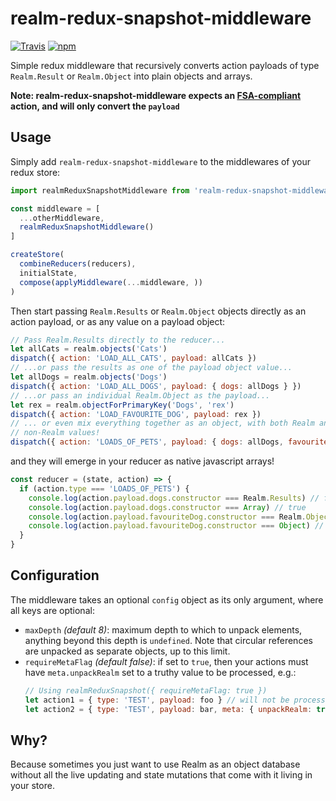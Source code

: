 # realm-redux-snapshot-middleware

[![Travis](https://img.shields.io/travis/sargant/realm-redux-snapshot-middleware.svg?style=flat-square)](https://travis-ci.org/sargant/realm-redux-snapshot-middleware)
[![npm](https://img.shields.io/npm/v/realm-redux-snapshot-middleware.svg?style=flat-square)](https://www.npmjs.com/package/realm-redux-snapshot-middleware)

Simple redux middleware that recursively converts action payloads of type
`Realm.Result` or `Realm.Object` into plain objects and arrays.

**Note: realm-redux-snapshot-middleware expects an
[FSA-compliant](https://github.com/acdlite/flux-standard-action/blob/master/README.md)
action, and will only convert the `payload`**

## Usage

Simply add `realm-redux-snapshot-middleware` to the middlewares of your redux
store:

```javascript
import realmReduxSnapshotMiddleware from 'realm-redux-snapshot-middleware'

const middleware = [
  ...otherMiddleware,
  realmReduxSnapshotMiddleware()
]

createStore(
  combineReducers(reducers),
  initialState,
  compose(applyMiddleware(...middleware, ))
)
```

Then start passing `Realm.Results` or `Realm.Object` objects directly as an
action payload, or as any value on a payload object:

```javascript
// Pass Realm.Results directly to the reducer...
let allCats = realm.objects('Cats')
dispatch({ action: 'LOAD_ALL_CATS', payload: allCats })
// ...or pass the results as one of the payload object value...
let allDogs = realm.objects('Dogs')
dispatch({ action: 'LOAD_ALL_DOGS', payload: { dogs: allDogs } })
// ...or pass an individual Realm.Object as the payload...
let rex = realm.objectForPrimaryKey('Dogs', 'rex')
dispatch({ action: 'LOAD_FAVOURITE_DOG', payload: rex })
// ... or even mix everything together as an object, with both Realm and
// non-Realm values!
dispatch({ action: 'LOADS_OF_PETS', payload: { dogs: allDogs, favouriteDog: rex, otherPets: 'a bird' }})
```

and they will emerge in your reducer as native javascript arrays!

```javascript
const reducer = (state, action) => {
  if (action.type === 'LOADS_OF_PETS') {
    console.log(action.payload.dogs.constructor === Realm.Results) // false
    console.log(action.payload.dogs.constructor === Array) // true
    console.log(action.payload.favouriteDog.constructor === Realm.Object) // false
    console.log(action.payload.favouriteDog.constructor === Object) // true
  }
}
```

## Configuration

The middleware takes an optional `config` object as its only argument, where
all keys are optional:

* `maxDepth` _(default 8)_: maximum depth to which to unpack elements,
  anything beyond this depth is `undefined`. Note that circular references
  are unpacked as separate objects, up to this limit.
* `requireMetaFlag` _(default false)_: if set to `true`, then your actions must
  have `meta.unpackRealm` set to a truthy value to be processed, e.g.:
  ```javascript
  // Using realmReduxSnapshot({ requireMetaFlag: true })
  let action1 = { type: 'TEST', payload: foo } // will not be processed
  let action2 = { type: 'TEST', payload: bar, meta: { unpackRealm: true }} // will be processed
  ```

## Why?

Because sometimes you just want to use Realm as an object database without all
the live updating and state mutations that come with it living in your store.
